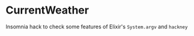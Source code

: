 CurrentWeather
==============

Insomnia hack to check some features of Elixir's ``System.argv`` and ``hackney``
